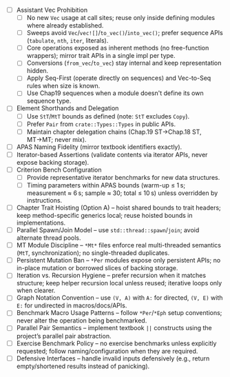 - [ ] Assistant Vec Prohibition
  - [ ] No new `Vec` usage at call sites; reuse only inside defining modules where already established.
  - [ ] Sweeps avoid `Vec`/`vec![]`/`to_vec()`/`into_vec()`; prefer sequence APIs (`tabulate`, `nth`, `iter`, literals).
  - [ ] Core operations exposed as inherent methods (no free-function wrappers); mirror trait APIs in a single impl per type.
  - [ ] Conversions (`from_vec`/`to_vec`) stay internal and keep representation hidden.
  - [ ] Apply Seq-First (operate directly on sequences) and Vec-to-Seq rules when size is known.
  - [ ] Use Chap19 sequences when a module doesn't define its own sequence type.
- [ ] Element Shorthands and Delegation
  - [ ] Use `StT`/`MtT` bounds as defined (note: `StT` excludes `Copy`).
  - [ ] Prefer `Pair` from `crate::Types::Types` in public APIs.
  - [ ] Maintain chapter delegation chains (Chap.19 ST→Chap.18 ST, MT→MT; never mix).
- [ ] APAS Naming Fidelity (mirror textbook identifiers exactly).
- [ ] Iterator-based Assertions (validate contents via iterator APIs, never expose backing storage).
- [ ] Criterion Bench Configuration
  - [ ] Provide representative iterator benchmarks for new data structures.
  - [ ] Timing parameters within APAS bounds (warm-up ≤ 1 s; measurement ≈ 6 s; sample ≈ 30; total ≤ 10 s) unless overridden by instructions.
- [ ] Chapter Trait Hoisting (Option A) – hoist shared bounds to trait headers; keep method-specific generics local; reuse hoisted bounds in implementations.
- [ ] Parallel Spawn/Join Model – use `std::thread::spawn`/`join`; avoid alternate thread pools.
- [ ] MT Module Discipline – `*Mt*` files enforce real multi-threaded semantics (`MtT`, synchronization); no single-threaded duplicates.
- [ ] Persistent Mutation Ban – `*Per` modules expose only persistent APIs; no in-place mutation or borrowed slices of backing storage.
- [ ] Iteration vs. Recursion Hygiene – prefer recursion when it matches structure; keep helper recursion local unless reused; iterative loops only when clearer.
- [ ] Graph Notation Convention – use `(V, A)` with `A:` for directed, `(V, E)` with `E:` for undirected in macros/docs/APIs.
- [ ] Benchmark Macro Usage Patterns – follow `*Per`/`*Eph` setup conventions; never alter the operation being benchmarked.
- [ ] Parallel Pair Semantics – implement textbook `||` constructs using the project’s parallel pair abstraction.
- [ ] Exercise Benchmark Policy – no exercise benchmarks unless explicitly requested; follow naming/configuration when they are required.
- [ ] Defensive Interfaces – handle invalid inputs defensively (e.g., return empty/shortened results instead of panicking).
